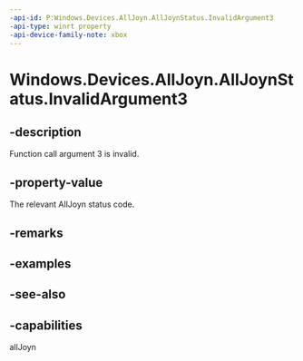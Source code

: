 ```yaml
---
-api-id: P:Windows.Devices.AllJoyn.AllJoynStatus.InvalidArgument3
-api-type: winrt property
-api-device-family-note: xbox
---
```


<!-- Property syntax
public int InvalidArgument3 { get; }
-->

# Windows.Devices.AllJoyn.AllJoynStatus.InvalidArgument3

## -description
Function call argument 3 is invalid.

## -property-value
The relevant AllJoyn status code.

## -remarks

## -examples

## -see-also


## -capabilities
allJoyn
